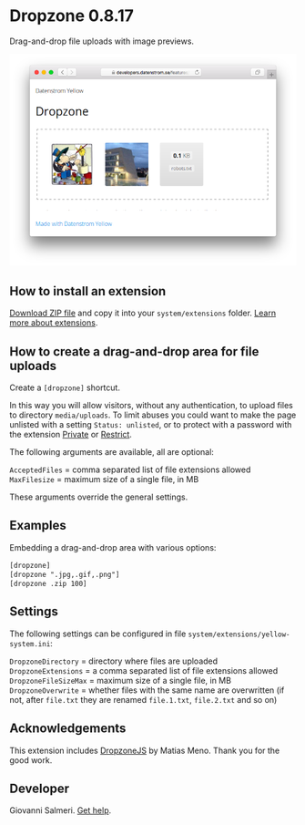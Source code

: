 # Dropzone 0.8.17

Drag-and-drop file uploads with image previews.

<p align="center"><img src="dropzone-screenshot.png?raw=true" alt="Screenshot"></p>

## How to install an extension

[Download ZIP file](https://github.com/GiovanniSalmeri/yellow-dropzone/archive/main.zip) and copy it into your `system/extensions` folder. [Learn more about extensions](https://github.com/annaesvensson/yellow-update).

## How to create a drag-and-drop area for file uploads

Create a `[dropzone]` shortcut. 

In this way you will allow visitors, without any authentication, to upload files to directory `media/uploads`. To limit abuses you could want to make the page unlisted with a setting `Status: unlisted`, or to protect with a password with the extension [Private](https://github.com/schulle4u/yellow-private) or [Restrict](https://github.com/GiovanniSalmeri/yellow-restrict).

The following arguments are available, all are optional:

`AcceptedFiles` = comma separated list of file extensions allowed   
`MaxFilesize` = maximum size of a single file, in MB  

These arguments override the general settings.

## Examples

Embedding a drag-and-drop area with various options:

    [dropzone]
    [dropzone ".jpg,.gif,.png"]
    [dropzone .zip 100]

## Settings

The following settings can be configured in file `system/extensions/yellow-system.ini`:

`DropzoneDirectory` = directory where files are uploaded  
`DropzoneExtensions` = a comma separated list of file extensions allowed  
`DropzoneFileSizeMax` = maximum size of a single file, in MB  
`DropzoneOverwrite` = whether files with the same name are overwritten (if not, after `file.txt` they are renamed `file.1.txt`, `file.2.txt` and so on)  

## Acknowledgements

This extension includes [DropzoneJS](https://www.dropzonejs.com/) by Matias Meno. Thank you for the good work.

## Developer

Giovanni Salmeri. [Get help](https://datenstrom.se/yellow/help/).
